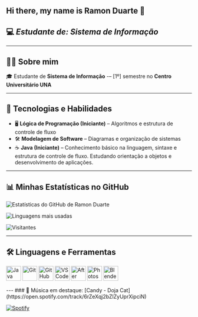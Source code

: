 ## Hi there, my name is Ramon Duarte 👋

## 💻 *Estudante de:* *Sistema de Informação*  
---
## 👨‍💻 Sobre mim  
🎓 Estudante de **Sistema de Informação** -– [1º] semestre no **Centro Universitário UNA**

---
## 🚀 Tecnologias e Habilidades  
- 🖥 **Lógica de Programação (Iniciante)** – Algoritmos e estrutura de controle de fluxo  
- 🛠 **Modelagem de Software** – Diagramas e organização de sistemas
- ☕ **Java (Iniciante)** – Conhecimento básico na linguagem, sintaxe e estrutura de controle de fluxo. Estudando orientação a objetos e desenvolvimento de aplicações.
---
## 📊 Minhas Estatísticas no GitHub

![Estatísticas do GitHub de Ramon Duarte](https://github-readme-stats.vercel.app/api?username=ramondrte&show_icons=true&theme=dark)

![Linguagens mais usadas](https://github-readme-stats.vercel.app/api/top-langs/?username=ramondrte&layout=compact&theme=dark)

![Visitantes](https://komarev.com/ghpvc/?username=ramondrte&color=blue)

---
## 🛠 Linguagens e Ferramentas  

<p align="left">  
  <img src="https://cdn.jsdelivr.net/gh/devicons/devicon/icons/java/java-original.svg" alt="Java" width="40" height="40"/>  
  <img src="https://cdn.jsdelivr.net/gh/devicons/devicon/icons/git/git-original.svg" alt="Git" width="40" height="40"/>  
  <img src="https://cdn.jsdelivr.net/gh/devicons/devicon/icons/github/github-original.svg" alt="GitHub" width="40" height="40"/>  
  <img src="https://cdn.jsdelivr.net/gh/devicons/devicon/icons/vscode/vscode-original.svg" alt="VS Code" width="40" height="40"/>  
  <img src="https://cdn.jsdelivr.net/gh/devicons/devicon/icons/aftereffects/aftereffects-original.svg" alt="After Effects" width="40" height="40"/>  
  <img src="https://cdn.jsdelivr.net/gh/devicons/devicon/icons/photoshop/photoshop-line.svg" alt="Photoshop" width="40" height="40"/>  
  <img src="https://cdn.jsdelivr.net/gh/devicons/devicon/icons/blender/blender-original.svg" alt="Blender" width="40" height="40"/>  
</p>
---
### 🎵 Música em destaque:  
[Candy - Doja Cat](https://open.spotify.com/track/6rZeXqj2bZlZyUprXipciN)  

[![Spotify](https://upload.wikimedia.org/wikipedia/commons/1/19/Spotify_logo_without_text.svg)](https://open.spotify.com/track/6rZeXqj2bZlZyUprXipciN)
